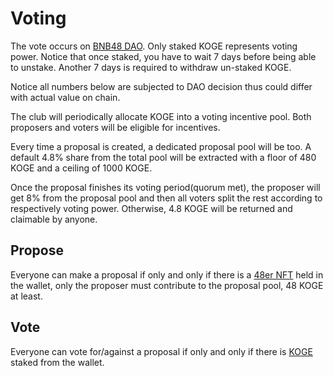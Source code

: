 # Voting

The vote occurs on [BNB48 DAO](https://www.bnb48.club). Only staked KOGE represents voting power. Notice that once staked, you have to wait 7 days before being able to unstake. Another 7 days is required to withdraw un-staked KOGE.

Notice all numbers below are subjected to DAO decision thus could differ with actual value on chain.

The club will periodically allocate KOGE into a voting incentive pool. Both proposers and voters will be eligible for incentives.

Every time a proposal is created, a dedicated proposal pool will be too. A default 4.8% share from the total pool will be extracted with a floor of 480 KOGE and a ceiling of 1000 KOGE.&#x20;

Once the proposal finishes its voting period(quorum met), the proposer will get 8% from the proposal pool and then all voters split the rest according to respectively voting power. Otherwise, 4.8 KOGE will be returned and claimable by anyone.

## Propose

Everyone can make a proposal if only and only if there is a [48er NFT](48er-nft.md) held in the wallet, only the proposer must contribute to the proposal pool, 48 KOGE at least.

## Vote

Everyone can vote for/against a proposal if only and only if there is [KOGE ](../koge-token/)staked from the wallet.

